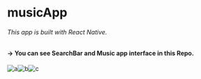 # musicApp
###### This app is built with React Native.
#### -> You can see SearchBar and Music app interface in this Repo.

![a](https://user-images.githubusercontent.com/92105996/213705918-ce6a1567-24fc-4b91-9a3e-1fc1b88cc601.png)![b](https://user-images.githubusercontent.com/92105996/213705947-939d55d8-5986-4ea3-ad47-6a9d602620ab.png)![c](https://user-images.githubusercontent.com/92105996/213705975-27b8d237-eda3-4fe6-9399-0871f11fe8a8.png)



